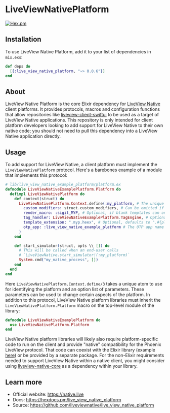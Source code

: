 # LiveViewNativePlatform

 [![Hex.pm](https://img.shields.io/hexpm/v/live_view_native_platform.svg)](https://hex.pm/packages/live_view_native_platform)

## Installation

To use LiveView Native Platform, add it to your list of dependencies in `mix.exs`:

```elixir
def deps do
  [{:live_view_native_platform, "~> 0.0.6"}]
end
```

## About

LiveView Native Platform is the core Elixir dependency for [LiveView Native](https://github.com/liveview-native/live_view_native) client platforms. It provides protocols, macros and configuration functions that allow repositories like [liveview-client-swiftui](https://github.com/liveview-native/liveview-client-swiftui) to be used as a target of LiveView Native applications. This repository is only intended for client platform developers looking to add support for LiveView Native to their own native code; you should not need to pull this dependency into a LiveView Native application directly.

## Usage

To add support for LiveView Native, a client platform must implement the `LiveViewNativePlatform` protocol. Here's a barebones example of a module that implements this protocol:

```elixir
# lib/live_view_native_example_platform/platform.ex
defmodule LiveViewNativeExamplePlatform.Platform do
  defimpl LiveViewNativePlatform do
    def context(struct) do
      LiveViewNativePlatform.Context.define(:my_platform, # The unique `platform_id`
        custom_modifiers: struct.custom_modifiers, # Can be omitted if custom modifiers should not be supported
        render_macro: :sigil_MYP, # Optional, if blank templates can only be rendered using `~LVN` sigil with `platform_id` modifier
        tag_handler: LiveViewNativeExamplePlatform.TagEngine, # Optional, defaults to `LiveViewNative.TagEngine`
        template_extension: ".myp.heex", # Optional, defaults to ".#{platform_id}.heex"
        otp_app: :live_view_native_example_platform # The OTP app name of your platform library
      )
    end

    def start_simulator(struct, opts \\ []) do
      # This will be called when an end-user calls
      # `LiveViewNative.start_simulator!(:my_platform)`
      System.cmd("my_native_process", [])
    end
  end
end
```

Here `LiveViewNativePlatform.Context.define/3` takes a unique atom to use for identifying the platform and an option list of parameters. These parameters can be used to change certain aspects of the platform. In addition to this protocol, LiveView Native platform libraries must inherit the `LiveViewNativePlatform.Platform` macro on the top-level module of the library:

```elixir
defmodule LiveViewNativeExamplePlatform do
  use LiveViewNativePlatform.Platform
end
```

LiveView Native platform libraries will likely also require platform-specific code to run on the client and provide "native" compatibility for the Phoenix LiveView protocol. That code can coexist with the Elixir library (example [here](https://github.com/liveview-native/liveview-client-swiftui/blob/main/mix.exs)) or be provided by a separate package. For the non-Elixir requirements needed to support LiveView Native within a native client, you might consider using [liveview-native-core](https://github.com/liveview-native/liveview-native-core) as a dependency within your library.

## Learn more

  * Official website: https://native.live
  * Docs: https://hexdocs.pm/live_view_native_platform
  * Source: https://github.com/liveviewnative/live_view_native_platform
